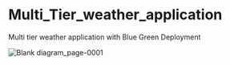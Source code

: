 # Multi_Tier_weather_application
Multi tier weather application with Blue Green Deployment

![Blank diagram_page-0001](https://github.com/user-attachments/assets/d617bb51-ba92-4df9-82c5-740afe4a715a)
